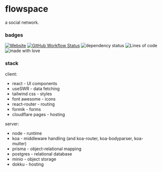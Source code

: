 # flowspace
a social network.

### badges

[![Website](https://img.shields.io/website?down_color=important&down_message=offline&up_color=success&up_message=online&url=https%3A%2F%2Fflowspace.breq.dev%2F)](https://flowspace.breq.dev/)
[![GitHub Workflow Status](https://img.shields.io/github/workflow/status/Breq16/flowspace/Server%20Integration%20Tests?event=push&label=server%20tests)](https://github.com/Breq16/flowspace/actions/workflows/jest-server.yml)
![dependency status](https://img.shields.io/librariesio/release/github/Breq16/flowspace)
![Lines of code](https://img.shields.io/tokei/lines/github/Breq16/flowspace?color=success)
![made with love](https://img.shields.io/badge/made%20with-%E2%9D%A4%EF%B8%8F-success.svg)


### stack

client:
* react - UI components
* useSWR - data fetching
* tailwind css - styles
* font awesome - icons
* react-router - routing
* formik - forms
* cloudflare pages - hosting

server:
* node - runtime
* koa - middleware handling (and koa-router, koa-bodyparser, koa-multer)
* prisma - object-relational mapping
* postgres - relational database
* minio - object storage
* dokku - hosting
